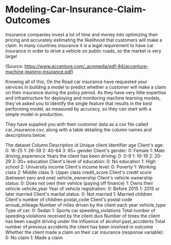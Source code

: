 # Modeling-Car-Insurance-Claim-Outcomes
Insurance companies invest a lot of time and money into optimizing their pricing and accurately estimating the likelihood that customers will make a claim. In many countries insurance it is a legal requirement to have car insurance in order to drive a vehicle on public roads, so the market is very large!

(Source: https://www.accenture.com/_acnmedia/pdf-84/accenture-machine-leaning-insurance.pdf)

Knowing all of this, On the Road car insurance have requested your services in building a model to predict whether a customer will make a claim on their insurance during the policy period. As they have very little expertise and infrastructure for deploying and monitoring machine learning models, they've asked you to identify the single feature that results in the best performing model, as measured by accuracy, so they can start with a simple model in production.

They have supplied you with their customer data as a csv file called car_insurance.csv, along with a table detailing the column names and descriptions below.

The dataset
Column	Description
id	Unique client identifier
age	Client's age:
0: 16-25
1: 26-39
2: 40-64
3: 65+
gender	Client's gender:
0: Female
1: Male
driving_experience	Years the client has been driving:
0: 0-9
1: 10-19
2: 20-29
3: 30+
education	Client's level of education:
0: No education
1: High school
2: University
income	Client's income level:
0: Poverty
1: Working class
2: Middle class
3: Upper class
credit_score	Client's credit score (between zero and one)
vehicle_ownership	Client's vehicle ownership status:
0: Does not own their vehilce (paying off finance)
1: Owns their vehicle
vehcile_year	Year of vehicle registration:
0: Before 2015
1: 2015 or later
married	Client's marital status:
0: Not married
1: Married
children	Client's number of children
postal_code	Client's postal code
annual_mileage	Number of miles driven by the client each year
vehicle_type	Type of car:
0: Sedan
1: Sports car
speeding_violations	Total number of speeding violations received by the client
duis	Number of times the client has been caught driving under the influence of alcohol
past_accidents	Total number of previous accidents the client has been involved in
outcome	Whether the client made a claim on their car insurance (response variable):
0: No claim
1: Made a claim
